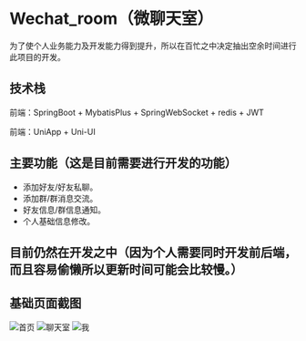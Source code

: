 # Wechat_room（微聊天室）
为了使个人业务能力及开发能力得到提升，所以在百忙之中决定抽出空余时间进行此项目的开发。

## 技术栈
前端：SpringBoot + MybatisPlus + SpringWebSocket + redis + JWT

前端：UniApp + Uni-UI

## 主要功能（这是目前需要进行开发的功能）
 - 添加好友/好友私聊。
 - 添加群/群消息交流。
 - 好友信息/群信息通知。
 - 个人基础信息修改。

## 目前仍然在开发之中（因为个人需要同时开发前后端，而且容易偷懒所以更新时间可能会比较慢。）

## 基础页面截图
![首页](https://github.com/A-Juran/Wechat_room/blob/main/assets/image-20230208235157458.png)
![聊天室](https://github.com/A-Juran/Wechat_room/blob/main/assets/image-20230208235247063.png)
![我](https://github.com/A-Juran/Wechat_room/blob/main/assets/image-20230208235230949.png)
